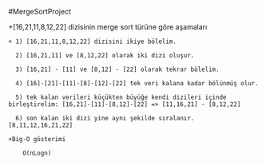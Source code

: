 #MergeSortProject

+[16,21,11,8,12,22] dizisinin merge sort türüne göre aşamaları 

    + 1) [16,21,11,8,12,22] dizisini ikiye bölelim.

      2) [16,21,11] ve [8,12,22] olarak iki dizi oluşur.

      3) [16,21] - [11] ve [8,12] - [22] olarak tekrar bölelim.

      4) [16]-[21]-[11]-[8]-[12]-[22] tek veri kalana kadar bölünmüş olur.

      5) tek kalan verileri küçükten büyüğe kendi dizileri içinde birleştirelim: [16,21]-[11]-[8,12]-[22] => [11,16,21] - [8,12,22]

      6) son kalan iki dizi yine aynı şekilde sıralanır. [8,11,12,16,21,22]

    +Big-O gösterimi

        O(nLogn) 